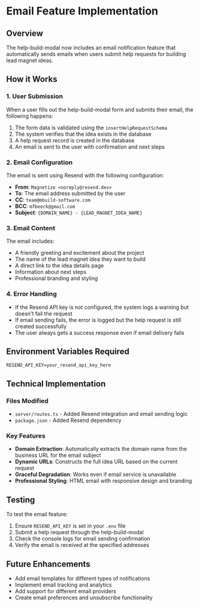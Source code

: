 # Email Feature Implementation

## Overview
The help-build-modal now includes an email notification feature that automatically sends emails when users submit help requests for building lead magnet ideas.

## How it Works

### 1. User Submission
When a user fills out the help-build-modal form and submits their email, the following happens:

1. The form data is validated using the `insertHelpRequestSchema`
2. The system verifies that the idea exists in the database
3. A help request record is created in the database
4. An email is sent to the user with confirmation and next steps

### 2. Email Configuration
The email is sent using Resend with the following configuration:

- **From**: `Magnetize <noreply@resend.dev>`
- **To**: The email address submitted by the user
- **CC**: `team@mbuild-software.com`
- **BCC**: `mfbeeck@gmail.com`
- **Subject**: `{DOMAIN_NAME} - {LEAD_MAGNET_IDEA_NAME}`

### 3. Email Content
The email includes:
- A friendly greeting and excitement about the project
- The name of the lead magnet idea they want to build
- A direct link to the idea details page
- Information about next steps
- Professional branding and styling

### 4. Error Handling
- If the Resend API key is not configured, the system logs a warning but doesn't fail the request
- If email sending fails, the error is logged but the help request is still created successfully
- The user always gets a success response even if email delivery fails

## Environment Variables Required

```env
RESEND_API_KEY=your_resend_api_key_here
```

## Technical Implementation

### Files Modified
- `server/routes.ts` - Added Resend integration and email sending logic
- `package.json` - Added Resend dependency

### Key Features
- **Domain Extraction**: Automatically extracts the domain name from the business URL for the email subject
- **Dynamic URLs**: Constructs the full idea URL based on the current request
- **Graceful Degradation**: Works even if email service is unavailable
- **Professional Styling**: HTML email with responsive design and branding

## Testing
To test the email feature:
1. Ensure `RESEND_API_KEY` is set in your `.env` file
2. Submit a help request through the help-build-modal
3. Check the console logs for email sending confirmation
4. Verify the email is received at the specified addresses

## Future Enhancements
- Add email templates for different types of notifications
- Implement email tracking and analytics
- Add support for different email providers
- Create email preferences and unsubscribe functionality 